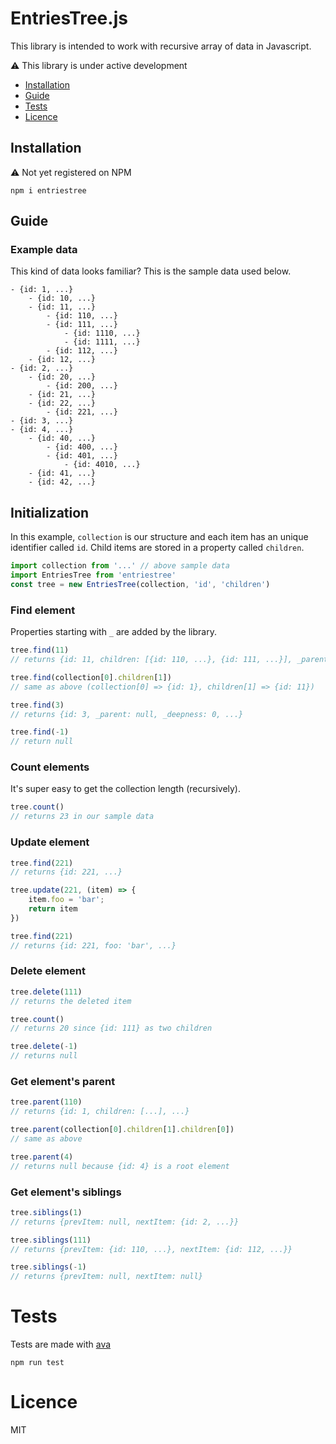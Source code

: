 # EntriesTree.js

This library is intended to work with recursive array of data in Javascript.

⚠️ This library is under active development

- [Installation](#installation)
- [Guide](#guide)
- [Tests](#tests)
- [Licence](#licence)

## Installation

⚠️ Not yet registered on NPM

`npm i entriestree`

## Guide

### Example data

This kind of data looks familiar? This is the sample data used below.

```
- {id: 1, ...}
	- {id: 10, ...}
	- {id: 11, ...}
		- {id: 110, ...}
		- {id: 111, ...}
			- {id: 1110, ...}
			- {id: 1111, ...}
		- {id: 112, ...}
	- {id: 12, ...}
- {id: 2, ...}
	- {id: 20, ...}
		- {id: 200, ...}
	- {id: 21, ...}
	- {id: 22, ...}
		- {id: 221, ...}
- {id: 3, ...}
- {id: 4, ...}
	- {id: 40, ...}
		- {id: 400, ...}
		- {id: 401, ...}
			- {id: 4010, ...}
	- {id: 41, ...}
	- {id: 42, ...}
```

## Initialization

In this example, `collection` is our structure and each item has an unique identifier called `id`. Child items are stored in a property called `children`.

```js
import collection from '...' // above sample data
import EntriesTree from 'entriestree'
const tree = new EntriesTree(collection, 'id', 'children')
```

### Find element

Properties starting with `_` are added by the library.

```js
tree.find(11)
// returns {id: 11, children: [{id: 110, ...}, {id: 111, ...}], _parent: 1, _deepness: 1}

tree.find(collection[0].children[1])
// same as above (collection[0] => {id: 1}, children[1] => {id: 11})

tree.find(3)
// returns {id: 3, _parent: null, _deepness: 0, ...}

tree.find(-1)
// return null
```

### Count elements

It's super easy to get the collection length (recursively).

```js
tree.count()
// returns 23 in our sample data
````

### Update element

```js
tree.find(221)
// returns {id: 221, ...}

tree.update(221, (item) => {
	item.foo = 'bar';
	return item
})

tree.find(221)
// returns {id: 221, foo: 'bar', ...}
```

### Delete element

```js
tree.delete(111)
// returns the deleted item

tree.count()
// returns 20 since {id: 111} as two children

tree.delete(-1)
// returns null
```

### Get element's parent

```js
tree.parent(110)
// returns {id: 1, children: [...], ...}

tree.parent(collection[0].children[1].children[0])
// same as above

tree.parent(4)
// returns null because {id: 4} is a root element
```

### Get element's siblings

```js
tree.siblings(1)
// returns {prevItem: null, nextItem: {id: 2, ...}}

tree.siblings(111)
// returns {prevItem: {id: 110, ...}, nextItem: {id: 112, ...}}

tree.siblings(-1)
// returns {prevItem: null, nextItem: null}
```

# Tests

Tests are made with [ava](https://github.com/avajs/ava)

`npm run test`

# Licence

MIT
